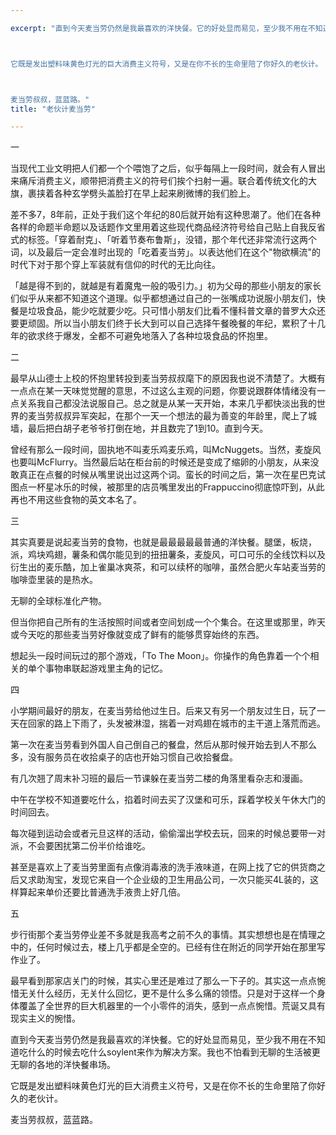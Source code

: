 ```yaml
---

excerpt: "直到今天麦当劳仍然是我最喜欢的洋快餐。它的好处显而易见，至少我不用在不知道吃什么的时候去吃什么soylent来作为解决方案。我也不怕看到无聊的生活被更无聊的各地的洋快餐串场。



它既是发出塑料味黄色灯光的巨大消费主义符号，又是在你不长的生命里陪了你好久的老伙计。



麦当劳叔叔，蓝蓝路。"
title: "老伙计麦当劳"

---
```



一

当现代工业文明把人们都一个个喂饱了之后，似乎每隔上一段时间，就会有人冒出来痛斥消费主义，顺带把消费主义的符号们挨个扫射一遍。联合着传统文化的大旗，裹挟着各种玄学劈头盖脸打在早上起来刷微博的我们脸上。

差不多7，8年前，正处于我们这个年纪的80后就开始有这种思潮了。他们在各种各样的命题半命题以及话题作文里用着这些现代商品经济符号给自己贴上自我反省式的标签。「穿着耐克」、「听着节奏布鲁斯」，没错，那个年代还非常流行这两个词，以及最后一定会准时出现的「吃着麦当劳」。以表达他们在这个"物欲横流"的时代下对于那个穿上军装就有信仰的时代的无比向往。

「越是得不到的，就越是有着魔鬼一般的吸引力。」初为父母的那些小朋友的家长们似乎从来都不知道这个道理。似乎都想通过自己的一张嘴成功说服小朋友们，快餐是垃圾食品，能少吃就要少吃。只可惜小朋友们比看不懂科普文章的普罗大众还要更顽固。所以当小朋友们终于长大到可以自己选择午餐晚餐的年纪，累积了十几年的欲求终于爆发，全都不可避免地落入了各种垃圾食品的怀抱里。

二

最早从山德士上校的怀抱里转投到麦当劳叔叔麾下的原因我也说不清楚了。大概有一点点在某一天味觉觉醒的意思，不过这么主观的问题，你要说跟群体情绪没有一点关系我自己都没法说服自己。总之就是从某一天开始，本来几乎都快淡出我的世界的麦当劳叔叔异军突起，在那个一天一个想法的最为善变的年龄里，爬上了城墙，最后把白胡子老爷爷打倒在地，并且数完了1到10。直到今天。

曾经有那么一段时间，固执地不叫麦乐鸡麦乐鸡，叫McNuggets。当然，麦旋风也要叫McFlurry。当然最后站在柜台前的时候还是变成了缩卵的小朋友，从来没敢真正在点餐的时候从嘴里说出过这两个词。蛮长的时间之后，第一次在星巴克试图点一杯星冰乐的时候，被那里的店员嘴里发出的Frappuccino彻底惊吓到，从此再也不用这些食物的英文本名了。

三

其实真要是说起麦当劳的食物，也就是最最最最最普通的洋快餐。腿堡，板烧，派，鸡块鸡翅，薯条和偶尔能见到的扭扭薯条，麦旋风，可口可乐的全线饮料以及衍生出的麦乐酷，加上雀巢冰爽茶，和可以续杯的咖啡，虽然合肥火车站麦当劳的咖啡壶里装的是热水。

无聊的全球标准化产物。

但当你把自己所有的生活按照时间或者空间划成一个个集合。在这里或那里，昨天或今天吃的那些麦当劳好像就变成了鲜有的能够贯穿始终的东西。

想起头一段时间玩过的那个游戏，「To The Moon」。你操作的角色靠着一个个相关的单个事物串联起游戏里主角的记忆。

四

小学期间最好的朋友，在麦当劳给他过生日。后来又有另一个朋友过生日，玩了一天在回家的路上下雨了，头发被淋湿，揣着一对鸡翅在城市的主干道上落荒而逃。

第一次在麦当劳看到外国人自己倒自己的餐盘，然后从那时候开始去到人不那么多，没有服务员在收拾桌子的店也开始习惯自己收拾餐盘。

有几次翘了周末补习班的最后一节课躲在麦当劳二楼的角落里看杂志和漫画。

中午在学校不知道要吃什么，掐着时间去买了汉堡和可乐，踩着学校关午休大门的时间回去。

每次碰到运动会或者元旦这样的活动，偷偷溜出学校去玩，回来的时候总要带一对派，不会要困扰第二份半价给谁吃。

甚至是喜欢上了麦当劳里面有点像消毒液的洗手液味道，在网上找了它的供货商之后又求助淘宝，发现它来自一个企业级的卫生用品公司，一次只能买4L装的，这样算起来单价还要比普通洗手液贵上好几倍。

五

步行街那个麦当劳停业差不多就是我高考之前不久的事情。其实想想也是在情理之中的，任何时候过去，楼上几乎都是全空的。已经有住在附近的同学开始在那里写作业了。

最早看到那家店关门的时候，其实心里还是难过了那么一下子的。其实这一点点惋惜无关什么经历，无关什么回忆，更不是什么多么痛的领悟。只是对于这样一个身体覆盖了全世界的巨大机器里的一个小零件的消失，感到一点点惋惜。荒诞又具有现实主义的惋惜。

直到今天麦当劳仍然是我最喜欢的洋快餐。它的好处显而易见，至少我不用在不知道吃什么的时候去吃什么soylent来作为解决方案。我也不怕看到无聊的生活被更无聊的各地的洋快餐串场。

它既是发出塑料味黄色灯光的巨大消费主义符号，又是在你不长的生命里陪了你好久的老伙计。

麦当劳叔叔，蓝蓝路。